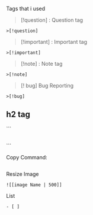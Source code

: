 
Tags that i used
>[!question] : Question tag 
>
```
>[!question] 
```


>[!important] : Important tag
```
>[!important] 
```

>[!note] : Note tag
```
>[!note] 
```

>[! bug] Bug Reporting
```
>[!bug]
```

<h2>h2 tag</h2>
```
<h2> </h2>
```

Copy Command:
```
```

Resize Image
```
![[image Name | 500]]
```

List
```
- [ ] 
```

